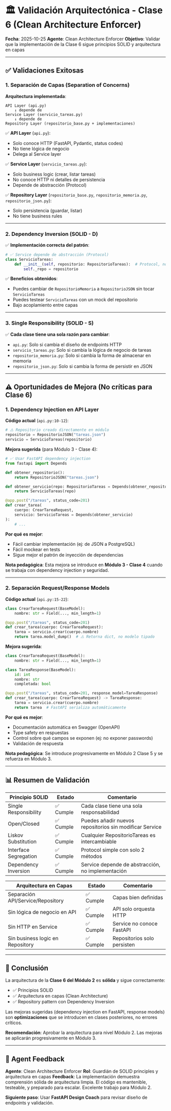 # 🏛️ Validación Arquitectónica - Clase 6 (Clean Architecture Enforcer)

**Fecha**: 2025-10-25
**Agente**: Clean Architecture Enforcer
**Objetivo**: Validar que la implementación de la Clase 6 sigue principios SOLID y arquitectura en capas

---

## ✅ Validaciones Exitosas

### 1. Separación de Capas (Separation of Concerns)

**Arquitectura implementada**:
```
API Layer (api.py)
    ↓ depende de
Service Layer (servicio_tareas.py)
    ↓ depende de
Repository Layer (repositorio_base.py + implementaciones)
```

✅ **API Layer** (`api.py`):
- Solo conoce HTTP (FastAPI, Pydantic, status codes)
- No tiene lógica de negocio
- Delega al Service layer

✅ **Service Layer** (`servicio_tareas.py`):
- Solo business logic (crear, listar tareas)
- No conoce HTTP ni detalles de persistencia
- Depende de abstracción (Protocol)

✅ **Repository Layer** (`repositorio_base.py`, `repositorio_memoria.py`, `repositorio_json.py`):
- Solo persistencia (guardar, listar)
- No tiene business rules

---

### 2. Dependency Inversion (SOLID - D)

✅ **Implementación correcta del patrón**:

```python
# ✅ Service depende de abstracción (Protocol)
class ServicioTareas:
    def __init__(self, repositorio: RepositorioTareas):  # Protocol, no clase concreta
        self._repo = repositorio
```

✅ **Beneficios obtenidos**:
- Puedes cambiar de `RepositorioMemoria` a `RepositorioJSON` sin tocar `ServicioTareas`
- Puedes testear `ServicioTareas` con un mock del repositorio
- Bajo acoplamiento entre capas

---

### 3. Single Responsibility (SOLID - S)

✅ **Cada clase tiene una sola razón para cambiar**:

- `api.py`: Solo si cambia el diseño de endpoints HTTP
- `servicio_tareas.py`: Solo si cambia la lógica de negocio de tareas
- `repositorio_memoria.py`: Solo si cambia la forma de almacenar en memoria
- `repositorio_json.py`: Solo si cambia la forma de persistir en JSON

---

## ⚠️ Oportunidades de Mejora (No críticas para Clase 6)

### 1. Dependency Injection en API Layer

**Código actual** (`api.py:10-12`):
```python
# ⚠️ Repositorio creado directamente en módulo
repositorio = RepositorioJSON("tareas.json")
servicio = ServicioTareas(repositorio)
```

**Mejora sugerida** (para Módulo 3 - Clase 4):
```python
# ✅ Usar FastAPI dependency injection
from fastapi import Depends

def obtener_repositorio():
    return RepositorioJSON("tareas.json")

def obtener_servicio(repo: RepositorioTareas = Depends(obtener_repositorio)):
    return ServicioTareas(repo)

@app.post("/tareas", status_code=201)
def crear_tarea(
    cuerpo: CrearTareaRequest,
    servicio: ServicioTareas = Depends(obtener_servicio)
):
    # ...
```

**Por qué es mejor**:
- Fácil cambiar implementación (ej: de JSON a PostgreSQL)
- Fácil mockear en tests
- Sigue mejor el patrón de inyección de dependencias

**Nota pedagógica**: Esta mejora se introduce en **Módulo 3 - Clase 4** cuando se trabaja con dependency injection y seguridad.

---

### 2. Separación Request/Response Models

**Código actual** (`api.py:15-22`):
```python
class CrearTareaRequest(BaseModel):
    nombre: str = Field(..., min_length=1)

@app.post("/tareas", status_code=201)
def crear_tarea(cuerpo: CrearTareaRequest):
    tarea = servicio.crear(cuerpo.nombre)
    return tarea.model_dump()  # ⚠️ Retorna dict, no modelo tipado
```

**Mejora sugerida**:
```python
class CrearTareaRequest(BaseModel):
    nombre: str = Field(..., min_length=1)

class TareaResponse(BaseModel):
    id: int
    nombre: str
    completada: bool

@app.post("/tareas", status_code=201, response_model=TareaResponse)
def crear_tarea(cuerpo: CrearTareaRequest) -> TareaResponse:
    tarea = servicio.crear(cuerpo.nombre)
    return tarea  # FastAPI serializa automáticamente
```

**Por qué es mejor**:
- Documentación automática en Swagger (OpenAPI)
- Type safety en respuestas
- Control sobre qué campos se exponen (ej: no exponer passwords)
- Validación de respuesta

**Nota pedagógica**: Se introduce progresivamente en Módulo 2 Clase 5 y se refuerza en Módulo 3.

---

## 📊 Resumen de Validación

| **Principio SOLID** | **Estado** | **Comentario** |
|---------------------|------------|----------------|
| Single Responsibility | ✅ Cumple | Cada clase tiene una sola responsabilidad |
| Open/Closed | ✅ Cumple | Puedes añadir nuevos repositorios sin modificar Service |
| Liskov Substitution | ✅ Cumple | Cualquier RepositorioTareas es intercambiable |
| Interface Segregation | ✅ Cumple | Protocol simple con solo 2 métodos |
| Dependency Inversion | ✅ Cumple | Service depende de abstracción, no implementación |

| **Arquitectura en Capas** | **Estado** | **Comentario** |
|---------------------------|------------|----------------|
| Separación API/Service/Repository | ✅ Cumple | Capas bien definidas |
| Sin lógica de negocio en API | ✅ Cumple | API solo orquesta HTTP |
| Sin HTTP en Service | ✅ Cumple | Service no conoce FastAPI |
| Sin business logic en Repository | ✅ Cumple | Repositorios solo persisten |

---

## 🎯 Conclusión

La arquitectura de la **Clase 6 del Módulo 2** es **sólida** y sigue correctamente:
- ✅ Principios SOLID
- ✅ Arquitectura en capas (Clean Architecture)
- ✅ Repository pattern con Dependency Inversion

Las mejoras sugeridas (dependency injection en FastAPI, response models) son **optimizaciones** que se introducen en clases posteriores, no errores críticos.

**Recomendación**: Aprobar la arquitectura para nivel Módulo 2. Las mejoras se aplicarán progresivamente en Módulo 3.

---

## 🤖 Agent Feedback

**Agente**: Clean Architecture Enforcer
**Rol**: Guardián de SOLID principles y arquitectura en capas
**Feedback**: La implementación demuestra comprensión sólida de arquitectura limpia. El código es mantenible, testeable, y preparado para escalar. Excelente trabajo para Módulo 2.

**Siguiente paso**: Usar **FastAPI Design Coach** para revisar diseño de endpoints y validación.
